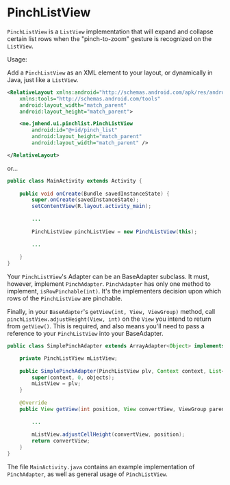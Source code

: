 PinchListView
=============

```PinchListView``` is a ```ListView``` implementation that will expand and collapse certain list rows when the "pinch-to-zoom" gesture is recognized on the ```ListView```.

Usage:

Add a ```PinchListView``` as an XML element to your layout, or dynamically in Java, just like a ```ListView```. 

```XML
<RelativeLayout xmlns:android="http://schemas.android.com/apk/res/android"
    xmlns:tools="http://schemas.android.com/tools"
    android:layout_width="match_parent"
    android:layout_height="match_parent">

    <me.jmhend.ui.pinchlist.PinchListView
        android:id="@+id/pinch_list"
        android:layout_height="match_parent"
        android:layout_width="match_parent" />

</RelativeLayout>

```

or...

```java
public class MainActivity extends Activity {
    
    public void onCreate(Bundle savedInstanceState) {
        super.onCreate(savedInstanceState);
        setContentView(R.layout.activity_main);
        
        ...
        
        PinchListView pinchListView = new PinchListView(this);
        
        ...
        
    }
}
```

Your ```PinchListView```'s Adapter can be an BaseAdapter subclass. It must, however, implement ```PinchAdapter```.
```PinchAdapter``` has only one method to implement, ```isRowPinchable(int)```. It's the implementers decision
upon which rows of the ```PinchListView``` are pinchable.

Finally, in your ```BaseAdapter```'s ```getView(int, View, ViewGroup)``` method, call ```pinchListView.adjustHeight(View, int)``` on 
the ```View``` you intend to return from ```getView()```. This is required, and also means you'll need to pass a reference to
your ```PinchListView``` into your BaseAdapter.

```java
public class SimplePinchAdapter extends ArrayAdapter<Object> implements PinchAdapter {

    private PinchListView mListView;
    
    public SimplePinchAdapter(PinchListView plv, Context context, List<Object> objects) {
        super(context, 0, objects);
        mListView = plv;
    }
    
    @Override
    public View getView(int position, View convertView, ViewGroup parent) {
    	
    	...
    	
    	mListView.adjustCellHeight(convertView, position);
    	return convertView;
    }
}
```

The file ```MainActivity.java``` contains an example implementation of ```PinchAdapter```, as well as general usage of ```PinchListView```.
